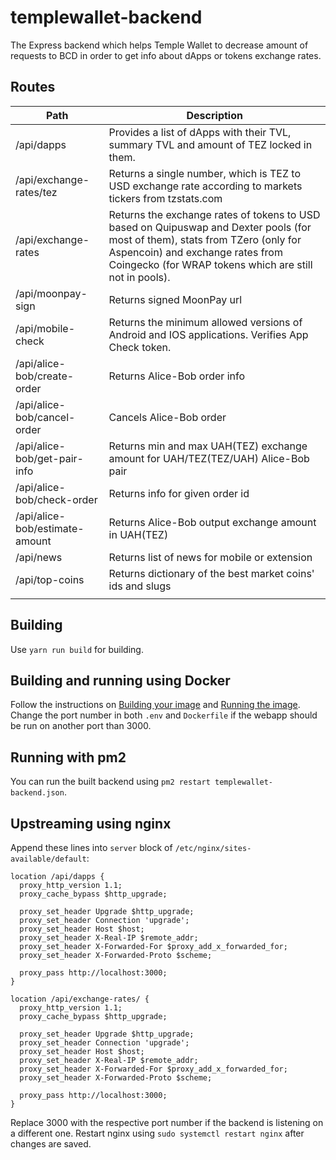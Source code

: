 # templewallet-backend

The Express backend which helps Temple Wallet to decrease amount of requests to BCD in order to get info about dApps or tokens exchange rates.

## Routes

| Path                           | Description                                                                                                                                                                                                                 |
| ------------------------------ | --------------------------------------------------------------------------------------------------------------------------------------------------------------------------------------------------------------------------- |
| /api/dapps                     | Provides a list of dApps with their TVL, summary TVL and amount of TEZ locked in them.                                                                                                                                      |
| /api/exchange-rates/tez        | Returns a single number, which is TEZ to USD exchange rate according to markets tickers from tzstats.com                                                                                                                    |
| /api/exchange-rates            | Returns the exchange rates of tokens to USD based on Quipuswap and Dexter pools (for most of them), stats from TZero (only for Aspencoin) and exchange rates from Coingecko (for WRAP tokens which are still not in pools). |
| /api/moonpay-sign              | Returns signed MoonPay url                                                                                                                                                                                                  |
| /api/mobile-check              | Returns the minimum allowed versions of Android and IOS applications. Verifies App Check token.                                                                                                                             |
| /api/alice-bob/create-order    | Returns Alice-Bob order info                                                                                                                                                                                                |
| /api/alice-bob/cancel-order    | Cancels Alice-Bob order                                                                                                                                                                                                     |
| /api/alice-bob/get-pair-info   | Returns min and max UAH(TEZ) exchange amount for UAH/TEZ(TEZ/UAH) Alice-Bob pair                                                                                                                                            |
| /api/alice-bob/check-order     | Returns info for given order id                                                                                                                                                                                             |
| /api/alice-bob/estimate-amount | Returns Alice-Bob output exchange amount in UAH(TEZ)                                                                                                                                                                        |
| /api/news                      | Returns list of news for mobile or extension                                                                                                                                                                                |
| /api/top-coins                 | Returns dictionary of the best market coins' ids and slugs                                                                                                                                                                  |
|                                |

## Building

Use `yarn run build` for building.

## Building and running using Docker

Follow the instructions on [Building your image](https://nodejs.org/en/docs/guides/nodejs-docker-webapp/#building-your-image) and [Running the image](https://nodejs.org/en/docs/guides/nodejs-docker-webapp/#run-the-image). Change the port number in both `.env` and `Dockerfile` if the webapp should be run on another port than 3000.

## Running with pm2

You can run the built backend using `pm2 restart templewallet-backend.json`.

## Upstreaming using nginx

Append these lines into `server` block of `/etc/nginx/sites-available/default`:

```
location /api/dapps {
  proxy_http_version 1.1;
  proxy_cache_bypass $http_upgrade;

  proxy_set_header Upgrade $http_upgrade;
  proxy_set_header Connection 'upgrade';
  proxy_set_header Host $host;
  proxy_set_header X-Real-IP $remote_addr;
  proxy_set_header X-Forwarded-For $proxy_add_x_forwarded_for;
  proxy_set_header X-Forwarded-Proto $scheme;

  proxy_pass http://localhost:3000;
}

location /api/exchange-rates/ {
  proxy_http_version 1.1;
  proxy_cache_bypass $http_upgrade;

  proxy_set_header Upgrade $http_upgrade;
  proxy_set_header Connection 'upgrade';
  proxy_set_header Host $host;
  proxy_set_header X-Real-IP $remote_addr;
  proxy_set_header X-Forwarded-For $proxy_add_x_forwarded_for;
  proxy_set_header X-Forwarded-Proto $scheme;

  proxy_pass http://localhost:3000;
}
```

Replace 3000 with the respective port number if the backend is listening on a different one. Restart nginx using `sudo systemctl restart nginx` after changes are saved.
